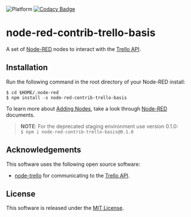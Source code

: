 ![Platform](https://img.shields.io/badge/Platform-Node--RED-%238e0000.svg) [![Codacy Badge](https://api.codacy.com/project/badge/Grade/4bf2afde7d4043bd8523fd70d6d7b1fd)](https://www.codacy.com/app/eternity1984/node-red-contrib-trello-basis?utm_source=github.com&amp;utm_medium=referral&amp;utm_content=eternity1984/node-red-contrib-trello-basis&amp;utm_campaign=Badge_Grade)

# node-red-contrib-trello-basis
A set of [Node-RED](http://www.nodered.org/) nodes to interact with the [Trello API](https://developers.trello.com/).

## Installation
Run the following command in the root directory of your Node-RED install:
```shell
$ cd $HOME/.node-red
$ npm install -s node-red-contrib-trello-basis
```

To learn more about [Adding Nodes](https://nodered.org/docs/getting-started/adding-nodes), take a look through [Node-RED](http://www.nodered.org/) documents.

> **NOTE**: For the deprecated staging environment use version 0.1.0:  
> `$ npm i node-red-contrib-trello-basis@0.1.0`

## Acknowledgements
This software uses the following open source software:
-   [node-trello](https://github.com/adunkman/node-trello) for communicating to the [Trello API](https://developers.trello.com/).

## License
This software is released under the [MIT License](http://opensource.org/licenses/mit-license.php).